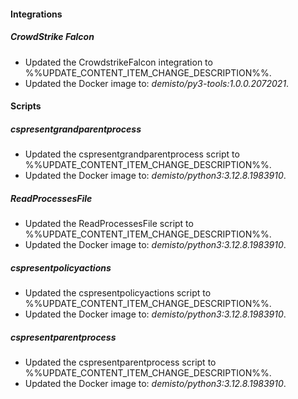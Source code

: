 
#### Integrations

##### CrowdStrike Falcon

- Updated the CrowdstrikeFalcon integration to %%UPDATE_CONTENT_ITEM_CHANGE_DESCRIPTION%%.
- Updated the Docker image to: *demisto/py3-tools:1.0.0.2072021*.


#### Scripts

##### cspresentgrandparentprocess

- Updated the cspresentgrandparentprocess script to %%UPDATE_CONTENT_ITEM_CHANGE_DESCRIPTION%%.
- Updated the Docker image to: *demisto/python3:3.12.8.1983910*.

##### ReadProcessesFile

- Updated the ReadProcessesFile script to %%UPDATE_CONTENT_ITEM_CHANGE_DESCRIPTION%%.
- Updated the Docker image to: *demisto/python3:3.12.8.1983910*.

##### cspresentpolicyactions

- Updated the cspresentpolicyactions script to %%UPDATE_CONTENT_ITEM_CHANGE_DESCRIPTION%%.
- Updated the Docker image to: *demisto/python3:3.12.8.1983910*.

##### cspresentparentprocess

- Updated the cspresentparentprocess script to %%UPDATE_CONTENT_ITEM_CHANGE_DESCRIPTION%%.
- Updated the Docker image to: *demisto/python3:3.12.8.1983910*.

